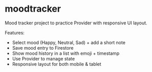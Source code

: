 # moodtracker
Mood tracker project to practice Provider with responsive UI layout.

Features:

- Select mood (Happy, Neutral, Sad) + add a short note
- Save mood entry to Firestore
- Show mood history in a list with emoji + timestamp
- Use Provider to manage state
- Responsive layout for both mobile & tablet